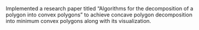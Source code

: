 Implemented a research paper titled “Algorithms for the decomposition of a polygon into convex polygons” to
achieve concave polygon decomposition into minimum convex polygons along with its visualization.
